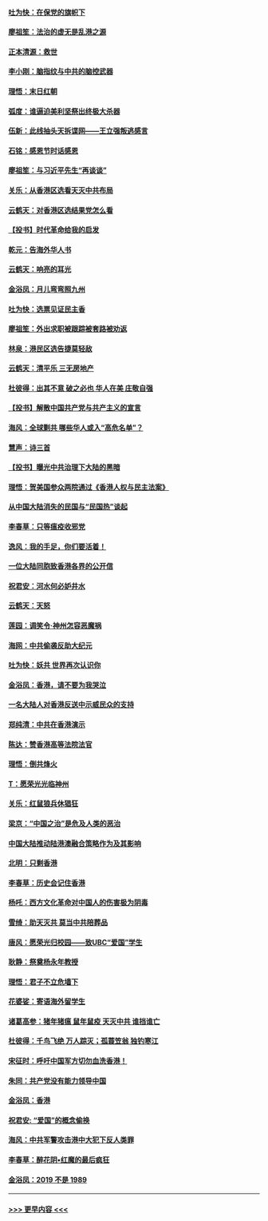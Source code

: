 #### [吐为快：在保党的旗帜下](../pages/nsc993/n11691188.md?t=12010155) 
#### [廖祖笙：法治的虚无是乱港之源](../pages/nsc993/n11690605.md?t=12010155) 
#### [正本清源：救世](../pages/nsc993/n11689134.md?t=12010155) 
#### [李小刚：脑指纹与中共的脑控武器](../pages/nsc993/n11688900.md?t=12010155) 
#### [理悟：末日红朝](../pages/nsc993/n11688829.md?t=12010155) 
#### [弧度：谁逼迫美利坚祭出终极大杀器](../pages/nsc993/n11688735.md?t=12010155) 
#### [伍新：此线抽头天拆谍网——王立强叛逃感言](../pages/nsc993/n11687981.md?t=12010155) 
#### [石铭：感恩节时话感恩](../pages/nsc993/n11687568.md?t=12010155) 
#### [廖祖笙：与习近平先生“再谈谈”](../pages/nsc993/n11687005.md?t=12010155) 
#### [关乐：从香港区选看天灭中共布局](../pages/nsc993/n11686647.md?t=12010155) 
#### [云鹤天：对香港区选结果党怎么看](../pages/nsc993/n11686216.md?t=12010155) 
#### [【投书】时代革命给我的启发](../pages/nsc993/n11684287.md?t=12010155) 
#### [乾元：告海外华人书](../pages/nsc993/n11684044.md?t=12010155) 
#### [云鹤天：响亮的耳光](../pages/nsc993/n11684254.md?t=12010155) 
#### [金浴凤：月儿弯弯照九州](../pages/nsc993/n11684231.md?t=12010155) 
#### [吐为快：选票见证民主香](../pages/nsc993/n11684206.md?t=12010155) 
#### [廖祖笙：外出求职被跟踪被套路被劝返](../pages/nsc993/n11683874.md?t=12010155) 
#### [林泉：港民区选告捷莫轻敌](../pages/nsc993/n11683930.md?t=12010155) 
#### [云鹤天：清平乐 三无房地产](../pages/nsc993/n11681521.md?t=12010155) 
#### [杜彼得：出其不意 破之必也 华人在美 庄敬自强](../pages/nsc993/n11679554.md?t=12010155) 
#### [【投书】解散中国共产党与共产主义的宣言](../pages/nsc993/n11679177.md?t=12010155) 
#### [海风：全球剿共 哪些华人或入“高危名单”？](../pages/nsc993/n11678617.md?t=12010155) 
#### [慧声：诗三首](../pages/nsc993/n11678848.md?t=12010155) 
#### [【投书】曝光中共治理下大陆的黑暗](../pages/nsc993/n11678674.md?t=12010155) 
#### [理悟：贺美国参众两院通过《香港人权与民主法案》](../pages/nsc993/n11678104.md?t=12010155) 
#### [从中国大陆消失的民国与“民国热”谈起](../pages/nsc993/n11678075.md?t=12010155) 
#### [李春草：只等瘟疫收邪党](../pages/nsc993/n11677308.md?t=12010155) 
#### [逸风：我的手足，你们要活着！](../pages/nsc993/n11676352.md?t=12010155) 
#### [一位大陆同胞致香港各界的公开信](../pages/nsc993/n11675761.md?t=12010155) 
#### [祝君安：河水何必妒井水](../pages/nsc993/n11675746.md?t=12010155) 
#### [云鹤天：天怒](../pages/nsc993/n11675718.md?t=12010155) 
#### [莲园：调笑令‧神州怎容恶魔祸](../pages/nsc993/n11675648.md?t=12010155) 
#### [海网：中共偷袭反助大纪元](../pages/nsc993/n11673515.md?t=12010155) 
#### [吐为快：妖共 世界再次认识你](../pages/nsc993/n11673506.md?t=12010155) 
#### [金浴凤：香港，请不要为我哭泣](../pages/nsc993/n11673248.md?t=12010155) 
#### [一名大陆人对香港反送中示威民众的支持](../pages/nsc993/n11672615.md?t=12010155) 
#### [郑纯清：中共在香港演示](../pages/nsc993/n11670539.md?t=12010155) 
#### [陈达：赞香港高等法院法官](../pages/nsc993/n11669542.md?t=12010155) 
#### [理悟：倒共烽火](../pages/nsc993/n11668844.md?t=12010155) 
#### [T：愿荣光光临神州](../pages/nsc993/n11668421.md?t=12010155) 
#### [关乐：红鼠狼兵休猖狂](../pages/nsc993/n11668378.md?t=12010155) 
#### [梁京：“中国之治”是危及人类的恶治](../pages/nsc993/n11668328.md?t=12010155) 
#### [中国大陆推动陆港澳融合策略作为及其影响](../pages/nsc993/n11668157.md?t=12010155) 
#### [北明：只剩香港](../pages/nsc993/n11668002.md?t=12010155) 
#### [李春草：历史会记住香港](../pages/nsc993/n11667927.md?t=12010155) 
#### [杨吒：西方文化革命对中国人的伤害极为阴毒](../pages/nsc993/n11664521.md?t=12010155) 
#### [雪绮：助天灭共 莫当中共陪葬品](../pages/nsc993/n11662650.md?t=12010155) 
#### [唐风：愿荣光归校园——致UBC“爱国”学生](../pages/nsc993/n11662194.md?t=12010155) 
#### [耿静：祭奠杨永年教授](../pages/nsc993/n11662514.md?t=12010155) 
#### [理悟：君子不立危墙下](../pages/nsc993/n11662172.md?t=12010155) 
#### [花婆娑：寄语海外留学生](../pages/nsc993/n11662121.md?t=12010155) 
#### [诸葛高参：猪年猪瘟 鼠年鼠疫 天灭中共 谁挡谁亡](../pages/nsc993/n11661980.md?t=12010155) 
#### [杜彼得：千鸟飞绝 万人踪灭；孤蓑笠翁 独钓寒江](../pages/nsc993/n11661170.md?t=12010155) 
#### [宋征时：呼吁中国军方切勿血洗香港！](../pages/nsc993/n11415318.md?t=12010155) 
#### [朱同：共产党没有能力领导中国](../pages/nsc993/n11660421.md?t=12010155) 
#### [金浴凤：香港](../pages/nsc993/n11660419.md?t=12010155) 
#### [祝君安: “爱国”的概念偷换](../pages/nsc993/n11659706.md?t=12010155) 
#### [海风：中共军警攻击港中大犯下反人类罪](../pages/nsc993/n11659632.md?t=12010155) 
#### [李春草：醉花阴•红魔的最后疯狂](../pages/nsc993/n11659287.md?t=12010155) 
#### [金浴凤：2019 不是 1989](../pages/nsc993/n11657663.md?t=12010155) 

----
#### [ >>> 更早内容 <<< ](../indexes/nsc993-earlier.md)
